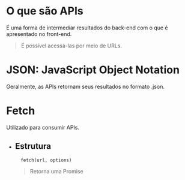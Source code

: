# O que são APIs

É uma forma de intermediar resultados do back-end com o que é apresentado no front-end.

> É possível acessá-las por meio de URLs.

# JSON: JavaScript Object Notation

Geralmente, as APIs retornam seus resultados no formato .json.

# Fetch

Utilizado para consumir APIs.


- ## Estrutura

        fetch(url, options)

    > Retorna uma Promise